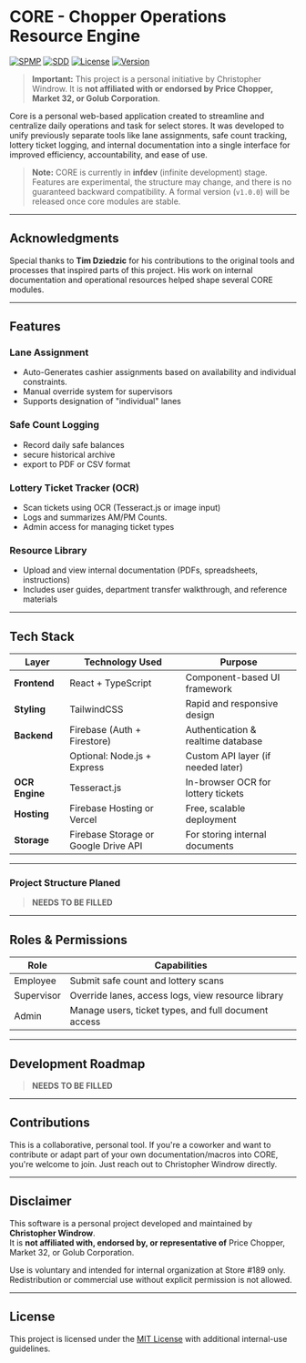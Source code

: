 # CORE - Chopper Operations Resource Engine

[![SPMP](https://img.shields.io/badge/SPMP-Project%20Plan-blue)](docs/SPMP.md)
[![SDD](https://img.shields.io/badge/SDD-Design%20Doc-green)](docs/SDD.md)
[![License](https://img.shields.io/badge/License-MIT-yellow.svg)](LICENSE)
[![Version](https://img.shields.io/badge/Version-INFDEV%20-orange.svg)](Version)
>**Important:** This project is a personal initiative by Christopher Windrow. It is **not affiliated with or endorsed
> by Price Chopper, Market 32, or Golub Corporation**.


Core is a personal web-based application created to streamline and centralize daily operations and task for select
stores.  It was developed to unify previously separate tools like lane assignments, safe count tracking, lottery ticket
logging, and internal documentation into a single interface for improved efficiency, accountability, and ease of use.

> **Note:** CORE is currently in **infdev** (infinite development) stage. Features are experimental, the structure may change, and there is no guaranteed backward compatibility. A formal version (`v1.0.0`) will be released once core modules are stable.


---

## Acknowledgments

Special thanks to **Tim Dziedzic** for his contributions to the original tools and processes that inspired parts of this project. His work on internal documentation and operational resources helped shape several CORE modules.

___

## Features

### Lane Assignment
- Auto-Generates cashier assignments based on availability and individual constraints.
- Manual override system for supervisors
- Supports designation of "individual" lanes

### Safe Count Logging
- Record daily safe balances
- secure historical archive
- export to PDF or CSV format

### Lottery Ticket Tracker (OCR)
- Scan tickets using OCR (Tesseract.js or image input)
- Logs and summarizes AM/PM Counts.
- Admin access for managing ticket types

### Resource Library
- Upload and view internal documentation (PDFs, spreadsheets, instructions)
- Includes user guides, department transfer walkthrough, and reference materials
___

## Tech Stack

| Layer         | Technology Used                    | Purpose                              |
|---------------|-------------------------------------|-------------------------------------|
| **Frontend**  | React + TypeScript                 | Component-based UI framework         |
| **Styling**   | TailwindCSS                        | Rapid and responsive design          |
| **Backend**   | Firebase (Auth + Firestore)        | Authentication & realtime database   |
|               | Optional: Node.js + Express        | Custom API layer (if needed later)   |
| **OCR Engine**| Tesseract.js                       | In-browser OCR for lottery tickets   |
| **Hosting**   | Firebase Hosting or Vercel         | Free, scalable deployment            |
| **Storage**   | Firebase Storage or Google Drive API| For storing internal documents      |


___

### Project Structure Planed

>**NEEDS TO BE FILLED**

___
## Roles & Permissions

| Role        | Capabilities                                            |
|-------------|---------------------------------------------------------|
| Employee    | Submit safe count and lottery scans                     |
| Supervisor  | Override lanes, access logs, view resource library      |
| Admin       | Manage users, ticket types, and full document access    |
___
##  Development Roadmap
> **NEEDS TO BE FILLED**

---

##  Contributions

This is a collaborative, personal tool. If you're a coworker and want to contribute or adapt part of your own documentation/macros into CORE, you're welcome to join. Just reach out to Christopher Windrow directly.

---

## Disclaimer

This software is a personal project developed and maintained by **Christopher Windrow**.  
It is **not affiliated with, endorsed by, or representative of** Price Chopper, Market 32, or Golub Corporation.

Use is voluntary and intended for internal organization at Store #189 only.  
Redistribution or commercial use without explicit permission is not allowed.

---
## License

This project is licensed under the [MIT License](LICENSE) with additional internal-use guidelines.
